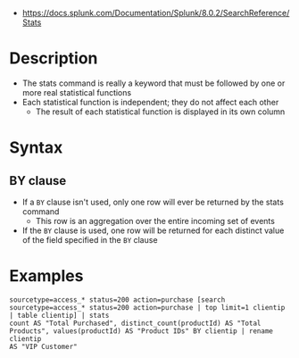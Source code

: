- https://docs.splunk.com/Documentation/Splunk/8.0.2/SearchReference/Stats
# Description
- The stats command is really a keyword that must be followed by one or more real statistical functions
- Each statistical function is independent; they do not affect each other
    - The result of each statistical function is displayed in its own column
# Syntax
## BY clause
- If a `BY` clause isn't used, only one row will ever be returned by the stats command
    - This row is an aggregation over the entire incoming set of events
- If the `BY` clause is used, one row will be returned for each distinct value of the field specified in the `BY` clause
# Examples
```
sourcetype=access_* status=200 action=purchase [search sourcetype=access_* status=200 action=purchase | top limit=1 clientip | table clientip] | stats
count AS "Total Purchased", distinct_count(productId) AS "Total Products", values(productId) AS "Product IDs" BY clientip | rename clientip
AS "VIP Customer"
```
